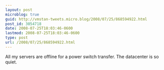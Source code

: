 ```yaml
---
layout: post
microblog: true
guid: http://vmstan-tweets.micro.blog/2008/07/25/868594922.html
post_id: 3054718
date: 2008-07-25T18:03:46-0600
lastmod: 2008-07-25T18:03:46-0600
type: post
url: /2008/07/25/868594922.html
---
```

All my servers are offline for a power switch transfer. The datacenter is so quiet.
